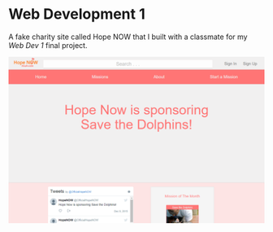 # Web Development 1
A fake charity site called Hope NOW that I built with a classmate for my *Web Dev 1* final project.


![alt-text](https://github.com/ConnorAustin/WebDev1/raw/master/Picture.png "Example pic")
